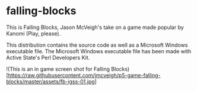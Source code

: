 # falling-blocks
This is Falling Blocks, Jason McVeigh's take on a game made popular by Kanomi (Play, please).

This distribution contains the source code as well as a Microsoft Windows executable file.  The Microsoft Windows executable file has been made with Active State's Perl Developers Kit.

!(This is an in game screen shot for Falling Blocks)[https://raw.githubusercontent.com/jmcveigh/p5-game-falling-blocks/master/assets/fb-igss-01.jpg]

